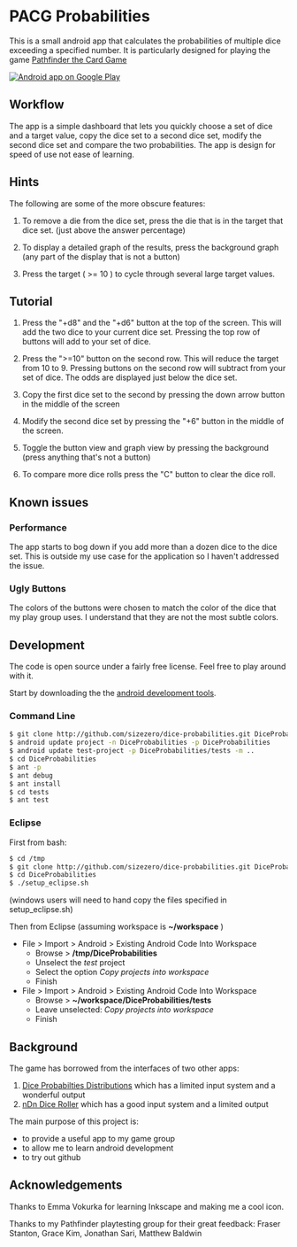 
# PACG Probabilities

This is a small android app that calculates the probabilities of multiple dice exceeding a specified number.  It is particularly designed for playing the game [Pathfinder the Card Game](http://boardgamegeek.com/boardgame/133038/pathfinder-adventure-card-game-rise-of-the-runelor)

<a href="https://play.google.com/store/apps/details?id=org.kleemann.diceprobabilities">
  <img alt="Android app on Google Play"
       src="https://developer.android.com/images/brand/en_app_rgb_wo_45.png" />
</a>

## Workflow

The app is a simple dashboard that lets you quickly choose a set of dice and a target value, copy the dice set to a second dice set, modify the second dice set and compare the two probabilities. The app is design for speed of use not ease of learning.

## Hints

The following are some of the more obscure features:

1. To remove a die from the dice set, press the die that is in the target that dice set. (just above the answer percentage)

2. To display a detailed graph of the results, press the background graph (any part of the display that is not a button)

3. Press the target ( >= 10 ) to cycle through several large target values.

## Tutorial

1. Press the "+d8" and the "+d6" button at the top of the screen.  This will add the two dice to your current dice set.  Pressing the top row of buttons will add to your set of dice.

2. Press the ">=10" button on the second row.  This will reduce the target from 10 to 9.  Pressing buttons on the second row will subtract from your set of dice.  The odds are displayed just below the dice set.

3. Copy the first dice set to the second by pressing the down arrow button in the middle of the screen

4. Modify the second dice set by pressing the "+6" button in the middle of the screen.

5. Toggle the button view and graph view by pressing the background (press anything that's not a button)

6. To compare more dice rolls press the "C" button to clear the dice roll.

## Known issues

### Performance

The app starts to bog down if you add more than a dozen dice to the dice set. This is outside my use case for the application so I haven't addressed the issue.

### Ugly Buttons

The colors of the buttons were chosen to match the color of the dice that my play group uses. I understand that they are not the most subtle colors.

## Development

The code is open source under a fairly free license.  Feel free to play around with it.

Start by downloading the the [android development tools](http://developer.android.com).

### Command Line

```bash
$ git clone http://github.com/sizezero/dice-probabilities.git DiceProbabilities
$ android update project -n DiceProbabilities -p DiceProbabilities
$ android update test-project -p DiceProbabilities/tests -m ..
$ cd DiceProbabilities
$ ant -p
$ ant debug
$ ant install
$ cd tests
$ ant test
```

### Eclipse

First from bash:

```bash
$ cd /tmp
$ git clone http://github.com/sizezero/dice-probabilities.git DiceProbabilities
$ cd DiceProbabilities
$ ./setup_eclipse.sh
```

(windows users will need to hand copy the files specified in setup_eclipse.sh)

Then from Eclipse (assuming workspace is **~/workspace** )

* File > Import > Android > Existing Android Code Into Workspace
  * Browse > **/tmp/DiceProbabilities**
  * Unselect the *test* project
  * Select the option *Copy projects into workspace*
  * Finish
* File > Import > Android > Existing Android Code Into Workspace
  * Browse > **~/workspace/DiceProbabilities/tests**
  * Leave unselected: *Copy projects into workspace*
  * Finish

## Background

The game has borrowed from the interfaces of two other apps:

1. [Dice Probabilties Distributions](https://play.google.com/store/apps/details?id=lwiklendt.dicepd) which has a limited input system and a wonderful output
2. [nDn Dice Roller](https://play.google.com/store/apps/details?id=com.nDnDiceRoller&hl=en) which has a good input system and a limited output

The main purpose of this project is:

* to provide a useful app to my game group
* to allow me to learn android development
* to try out github

## Acknowledgements

Thanks to Emma Vokurka for learning Inkscape and making me a cool icon.

Thanks to my Pathfinder playtesting group for their great feedback: Fraser Stanton, Grace Kim, Jonathan Sari, Matthew Baldwin
